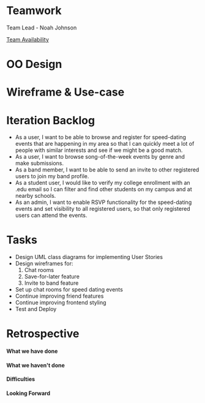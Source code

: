 # Teamwork  
Team Lead - Noah Johnson

[Team Availability](https://www.when2meet.com/?11552488-qjqrX)

# OO Design

# Wireframe & Use-case

# Iteration Backlog
- As a user, I want to be able to browse and register for speed-dating events that are happening in my area so that I can quickly meet a lot of people with similar interests and see if we might be a good match.
- As a user, I want to browse song-of-the-week events by genre and make submissions.
- As a band member, I want to be able to send an invite to other registered users to join my band profile.
- As a student user, I would like to verify my college enrollment with an .edu email so I can filter and find other students on my campus and at nearby schools.
- As an admin, I want to enable RSVP functionality for the speed-dating events and set visibility to all registered users, so that only registered users can attend the events.
# Tasks
- Design UML class diagrams for implementing User Stories
- Design wireframes for:  
  1. Chat rooms
  2. Save-for-later feature
  3. Invite to band feature
- Set up chat rooms for speed dating events
- Continue improving friend features
- Continue improving frontend styling
- Test and Deploy
# Retrospective
#### What we have done

#### What we haven't done

#### Difficulties

#### Looking Forward
